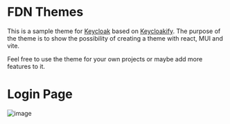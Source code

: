 # FDN Themes

This is a sample theme for [Keycloak](https://www.keycloak.org/) based on [Keycloakify](https://www.keycloakify.dev/). The purpose of the theme is to show the possibility of creating a theme with react, MUI and vite.

Feel free to use the theme for your own projects or maybe add more features to it.

# Login Page

![image](https://github.com/user-attachments/assets/a67dcfad-6b19-4af1-9091-2e948f27712a)
